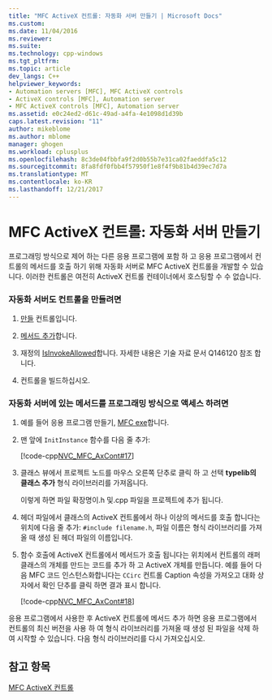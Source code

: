 ```yaml
---
title: "MFC ActiveX 컨트롤: 자동화 서버 만들기 | Microsoft Docs"
ms.custom: 
ms.date: 11/04/2016
ms.reviewer: 
ms.suite: 
ms.technology: cpp-windows
ms.tgt_pltfrm: 
ms.topic: article
dev_langs: C++
helpviewer_keywords:
- Automation servers [MFC], MFC ActiveX controls
- ActiveX controls [MFC], Automation server
- MFC ActiveX controls [MFC], Automation server
ms.assetid: e0c24ed2-d61c-49ad-a4fa-4e1098d1d39b
caps.latest.revision: "11"
author: mikeblome
ms.author: mblome
manager: ghogen
ms.workload: cplusplus
ms.openlocfilehash: 8c3de04fbbfa9f2d0b55b7e31ca02faeddfa5c12
ms.sourcegitcommit: 8fa8fdf0fbb4f57950f1e8f4f9b81b4d39ec7d7a
ms.translationtype: MT
ms.contentlocale: ko-KR
ms.lasthandoff: 12/21/2017
---
```

# <a name="mfc-activex-controls-creating-an-automation-server"></a>MFC ActiveX 컨트롤: 자동화 서버 만들기
프로그래밍 방식으로 제어 하는 다른 응용 프로그램에 포함 하 고 응용 프로그램에서 컨트롤의 메서드를 호출 하기 위해 자동화 서버로 MFC ActiveX 컨트롤을 개발할 수 있습니다. 이러한 컨트롤은 여전히 ActiveX 컨트롤 컨테이너에서 호스팅할 수 수 없습니다.  
  
### <a name="to-create-a-control-as-an-automation-server"></a>자동화 서버도 컨트롤을 만들려면  
  
1.  [만들](../mfc/reference/mfc-activex-control-wizard.md) 컨트롤입니다.  
  
2.  [메서드 추가](../mfc/mfc-activex-controls-methods.md)합니다.  
  
3.  재정의 [IsInvokeAllowed](../mfc/reference/colecontrol-class.md#isinvokeallowed)합니다. 자세한 내용은 기술 자료 문서 Q146120 참조 합니다.  
  
4.  컨트롤을 빌드하십시오.  
  
### <a name="to-programmatically-access-the-methods-in-an-automation-server"></a>자동화 서버에 있는 메서드를 프로그래밍 방식으로 액세스 하려면  
  
1.  예를 들어 응용 프로그램 만들기, [MFC exe](../mfc/reference/mfc-application-wizard.md)합니다.  
  
2.  맨 앞에 `InitInstance` 함수를 다음 줄 추가:  
  
     [!code-cpp[NVC_MFC_AxCont#17](../mfc/codesnippet/cpp/mfc-activex-controls-creating-an-automation-server_1.cpp)]  
  
3.  클래스 뷰에서 프로젝트 노드를 마우스 오른쪽 단추로 클릭 하 고 선택 **typelib의 클래스 추가** 형식 라이브러리를 가져옵니다.  
  
     이렇게 하면 파일 확장명이.h 및.cpp 파일을 프로젝트에 추가 됩니다.  
  
4.  헤더 파일에서 클래스의 ActiveX 컨트롤에서 하나 이상의 메서드를 호출 합니다는 위치에 다음 줄 추가: `#include filename.h`, 파일 이름은 형식 라이브러리를 가져올 때 생성 된 헤더 파일의 이름입니다.  
  
5.  함수 호출에 ActiveX 컨트롤에서 메서드가 호출 됩니다는 위치에서 컨트롤의 래퍼 클래스의 개체를 만드는 코드를 추가 하 고 ActiveX 개체를 만듭니다. 예를 들어 다음 MFC 코드 인스턴스화합니다는 `CCirc` 컨트롤 Caption 속성을 가져오고 대화 상자에서 확인 단추를 클릭 하면 결과 표시 합니다.  
  
     [!code-cpp[NVC_MFC_AxCont#18](../mfc/codesnippet/cpp/mfc-activex-controls-creating-an-automation-server_2.cpp)]  
  
 응용 프로그램에서 사용한 후 ActiveX 컨트롤에 메서드 추가 하면 응용 프로그램에서 컨트롤의 최신 버전을 사용 하 여 형식 라이브러리를 가져올 때 생성 된 파일을 삭제 하 여 시작할 수 있습니다. 다음 형식 라이브러리를 다시 가져오십시오.  
  
## <a name="see-also"></a>참고 항목  
 [MFC ActiveX 컨트롤](../mfc/mfc-activex-controls.md)

